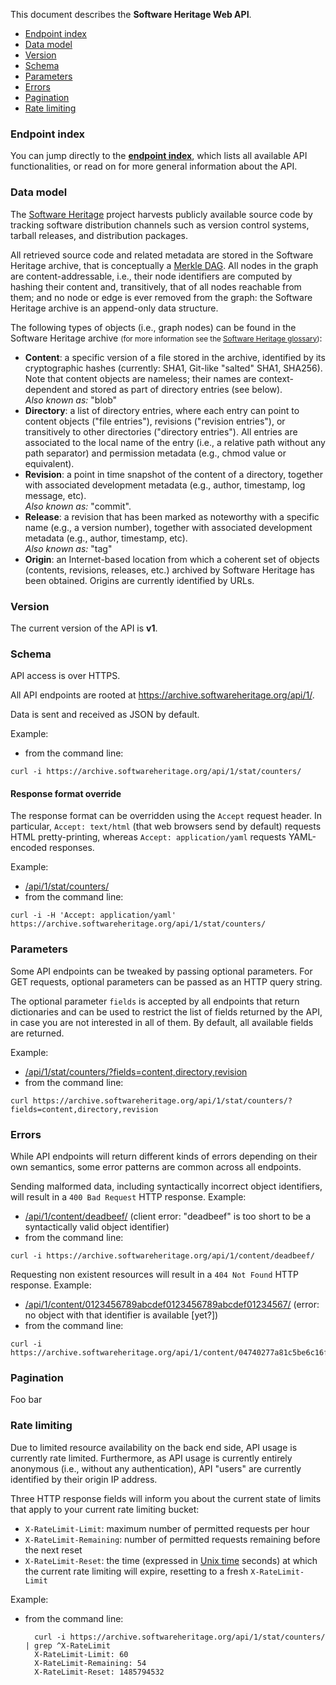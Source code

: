 This document describes the <strong>Software Heritage Web API</strong>.

<ul>
  <li><a href="{{ url_for('browse_api_doc') }}#endpoint-index">Endpoint index</a></li>
  <li><a href="{{ url_for('browse_api_doc') }}#data-model">Data model</a></li>
  <li><a href="{{ url_for('browse_api_doc') }}#version">Version</a></li>
  <li><a href="{{ url_for('browse_api_doc') }}#schema">Schema</a></li>
  <li><a href="{{ url_for('browse_api_doc') }}#parameters">Parameters</a></li>
  <li><a href="{{ url_for('browse_api_doc') }}#errors">Errors</a></li>
  <li><a href="{{ url_for('browse_api_doc') }}#pagination">Pagination</a></li>
  <li><a href="{{ url_for('browse_api_doc') }}#errors">Rate limiting</a></li>
</ul>

### Endpoint index

You can jump directly to the <strong><a href="/api/1/">endpoint
index</a></strong>, which lists all available API functionalities, or read on
for more general information about the API.


### Data model

The [Software Heritage](https://www.softwareheritage.org/) project harvests
publicly available source code by tracking software distribution channels such
as version control systems, tarball releases, and distribution packages.

All retrieved source code and related metadata are stored in the Software
Heritage archive, that is conceptually
a [Merkle DAG](https://en.wikipedia.org/wiki/Merkle_tree). All nodes in the
graph are content-addressable, i.e., their node identifiers are computed by
hashing their content and, transitively, that of all nodes reachable from them;
and no node or edge is ever removed from the graph: the Software Heritage
archive is an append-only data structure.

The following types of objects (i.e., graph nodes) can be found in the Software
Heritage archive <small>(for more information see
the
[Software Heritage glossary](https://wiki.softwareheritage.org/index.php?title=Glossary))</small>:

- **Content**: a specific version of a file stored in the archive, identified
  by its cryptographic hashes (currently: SHA1, Git-like "salted" SHA1,
  SHA256). Note that content objects are nameless; their names are
  context-dependent and stored as part of directory entries (see below).<br />
  *Also known as:* "blob"
- **Directory**: a list of directory entries, where each entry can point to
  content objects ("file entries"), revisions ("revision entries"), or
  transitively to other directories ("directory entries"). All entries are
  associated to the local name of the entry (i.e., a relative path without any
  path separator) and permission metadata (e.g., chmod value or equivalent).
- **Revision**: a point in time snapshot of the content of a directory,
  together with associated development metadata (e.g., author, timestamp, log
  message, etc).<br />
  *Also known as:* "commit".
- **Release**: a revision that has been marked as noteworthy with a specific
  name (e.g., a version number), together with associated development metadata
  (e.g., author, timestamp, etc).<br />
  *Also known as:* "tag"
- **Origin**: an Internet-based location from which a coherent set of objects
  (contents, revisions, releases, etc.) archived by Software Heritage has been
  obtained. Origins are currently identified by URLs.


### Version

The current version of the API is **v1**.


### Schema

API access is over HTTPS.

All API endpoints are rooted at <https://archive.softwareheritage.org/api/1/>.

Data is sent and received as JSON by default.

Example:

- from the command line:
``` shell
curl -i https://archive.softwareheritage.org/api/1/stat/counters/
```

#### Response format override

The response format can be overridden using the `Accept` request header. In
particular, `Accept: text/html` (that web browsers send by default) requests
HTML pretty-printing, whereas `Accept: application/yaml` requests YAML-encoded
responses.

Example:

- [/api/1/stat/counters/](/api/1/stat/counters/)
- from the command line:
``` shell
curl -i -H 'Accept: application/yaml' https://archive.softwareheritage.org/api/1/stat/counters/
```

### Parameters

Some API endpoints can be tweaked by passing optional parameters. For GET
requests, optional parameters can be passed as an HTTP query string.

The optional parameter `fields` is accepted by all endpoints that return
dictionaries and can be used to restrict the list of fields returned by the
API, in case you are not interested in all of them. By default, all available
fields are returned.

Example:

- [/api/1/stat/counters/\?fields\=content,directory,revision](/api/1/stat/counters/?fields=content,directory,revision)
- from the command line:
``` shell
curl https://archive.softwareheritage.org/api/1/stat/counters/?fields=content,directory,revision
```


### Errors

While API endpoints will return different kinds of errors depending on their
own semantics, some error patterns are common across all endpoints.

Sending malformed data, including syntactically incorrect object identifiers,
will result in a `400 Bad Request` HTTP response. Example:

- [/api/1/content/deadbeef/](/api/1/content/deadbeef/) (client error:
  "deadbeef" is too short to be a syntactically valid object identifier)
- from the command line:
``` shell
curl -i https://archive.softwareheritage.org/api/1/content/deadbeef/
```

Requesting non existent resources will result in a `404 Not Found` HTTP
response. Example:

- [/api/1/content/0123456789abcdef0123456789abcdef01234567/](/api/1/content/0123456789abcdef0123456789abcdef01234567/)
  (error: no object with that identifier is available [yet?])
- from the command line:
``` shell
curl -i https://archive.softwareheritage.org/api/1/content/04740277a81c5be6c16f6c9da488ca073b770d7f/
```


### Pagination

Foo bar


### Rate limiting

Due to limited resource availability on the back end side, API usage is
currently rate limited.  Furthermore, as API usage is currently entirely
anonymous (i.e., without any authentication), API "users" are currently
identified by their origin IP address.

Three HTTP response fields will inform you about the current state of limits
that apply to your current rate limiting bucket:

- `X-RateLimit-Limit`: maximum number of permitted requests per hour
- `X-RateLimit-Remaining`: number of permitted requests remaining before the
  next reset
- `X-RateLimit-Reset`: the time (expressed
  in [Unix time](https://en.wikipedia.org/wiki/Unix_time) seconds) at which the
  current rate limiting will expire, resetting to a fresh `X-RateLimit-Limit`

Example:

- from the command line:

        curl -i https://archive.softwareheritage.org/api/1/stat/counters/ | grep ^X-RateLimit
        X-RateLimit-Limit: 60
        X-RateLimit-Remaining: 54
        X-RateLimit-Reset: 1485794532
